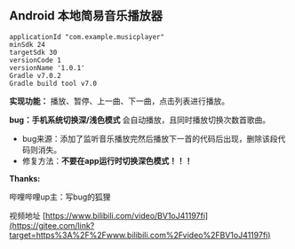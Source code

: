 ##  Android 本地简易音乐播放器

```
applicationId "com.example.musicplayer"
minSdk 24
targetSdk 30
versionCode 1
versionName '1.0.1'
Gradle v7.0.2
Gradle build tool v7.0
```

**实现功能：** 播放、暂停、上一曲、下一曲，点击列表进行播放。

**bug：手机系统切换深/浅色模式** 会自动播放，且同时播放切换次数首歌曲。

- bug来源：添加了监听音乐播放完然后播放下一首的代码后出现，删除该段代码则消失。
- 修复方法：**不要在app运行时切换深色模式！！！**

**Thanks:**

哔哩哔哩up主：写bug的狐狸

视频地址 [https://www.bilibili.com/video/BV1oJ41197fi](https://gitee.com/link?target=https%3A%2F%2Fwww.bilibili.com%2Fvideo%2FBV1oJ41197fi)
